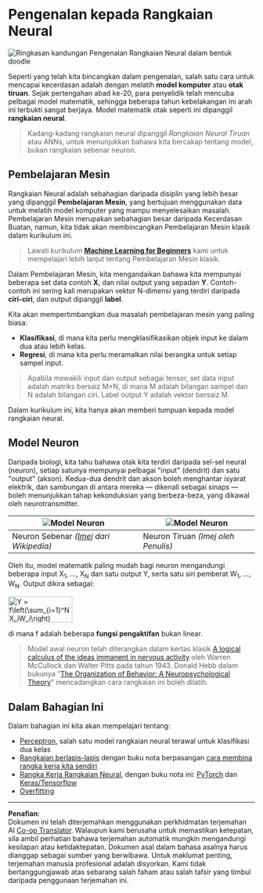 <!--
CO_OP_TRANSLATOR_METADATA:
{
  "original_hash": "f862a99d88088163df12270e2f2ad6c3",
  "translation_date": "2025-10-03T12:51:21+00:00",
  "source_file": "lessons/3-NeuralNetworks/README.md",
  "language_code": "ms"
}
-->
# Pengenalan kepada Rangkaian Neural

![Ringkasan kandungan Pengenalan Rangkaian Neural dalam bentuk doodle](../../../../translated_images/ai-neuralnetworks.1c687ae40bc86e834f497844866a26d3e0886650a67a4bbe29442e2f157d3b18.ms.png)

Seperti yang telah kita bincangkan dalam pengenalan, salah satu cara untuk mencapai kecerdasan adalah dengan melatih **model komputer** atau **otak tiruan**. Sejak pertengahan abad ke-20, para penyelidik telah mencuba pelbagai model matematik, sehingga beberapa tahun kebelakangan ini arah ini terbukti sangat berjaya. Model matematik otak seperti ini dipanggil **rangkaian neural**.

> Kadang-kadang rangkaian neural dipanggil *Rangkaian Neural Tiruan* atau ANNs, untuk menunjukkan bahawa kita bercakap tentang model, bukan rangkaian sebenar neuron.

## Pembelajaran Mesin

Rangkaian Neural adalah sebahagian daripada disiplin yang lebih besar yang dipanggil **Pembelajaran Mesin**, yang bertujuan menggunakan data untuk melatih model komputer yang mampu menyelesaikan masalah. Pembelajaran Mesin merupakan sebahagian besar daripada Kecerdasan Buatan, namun, kita tidak akan membincangkan Pembelajaran Mesin klasik dalam kurikulum ini.

> Lawati kurikulum **[Machine Learning for Beginners](http://github.com/microsoft/ml-for-beginners)** kami untuk mempelajari lebih lanjut tentang Pembelajaran Mesin klasik.

Dalam Pembelajaran Mesin, kita mengandaikan bahawa kita mempunyai beberapa set data contoh **X**, dan nilai output yang sepadan **Y**. Contoh-contoh ini sering kali merupakan vektor N-dimensi yang terdiri daripada **ciri-ciri**, dan output dipanggil **label**.

Kita akan mempertimbangkan dua masalah pembelajaran mesin yang paling biasa:

* **Klasifikasi**, di mana kita perlu mengklasifikasikan objek input ke dalam dua atau lebih kelas.
* **Regresi**, di mana kita perlu meramalkan nilai berangka untuk setiap sampel input.

> Apabila mewakili input dan output sebagai tensor, set data input adalah matriks bersaiz M&times;N, di mana M adalah bilangan sampel dan N adalah bilangan ciri. Label output Y adalah vektor bersaiz M.

Dalam kurikulum ini, kita hanya akan memberi tumpuan kepada model rangkaian neural.

## Model Neuron

Daripada biologi, kita tahu bahawa otak kita terdiri daripada sel-sel neural (neuron), setiap satunya mempunyai pelbagai "input" (dendrit) dan satu "output" (akson). Kedua-dua dendrit dan akson boleh menghantar isyarat elektrik, dan sambungan di antara mereka — dikenali sebagai sinaps — boleh menunjukkan tahap kekonduksian yang berbeza-beza, yang dikawal oleh neurotransmitter.

![Model Neuron](../../../../translated_images/synapse-wikipedia.ed20a9e4726ea1c6a3ce8fec51c0b9bec6181946dca0fe4e829bc12fa3bacf01.ms.jpg) | ![Model Neuron](../../../../translated_images/artneuron.1a5daa88d20ebe6f5824ddb89fba0bdaaf49f67e8230c1afbec42909df1fc17e.ms.png)
----|----
Neuron Sebenar *([Imej](https://en.wikipedia.org/wiki/Synapse#/media/File:SynapseSchematic_lines.svg) dari Wikipedia)* | Neuron Tiruan *(Imej oleh Penulis)*

Oleh itu, model matematik paling mudah bagi neuron mengandungi beberapa input X<sub>1</sub>, ..., X<sub>N</sub> dan satu output Y, serta satu siri pemberat W<sub>1</sub>, ..., W<sub>N</sub>. Output dikira sebagai:

<img src="../../../../translated_images/netout.1eb15eb76fd767313e067719f400cec4b0e5090239c3e997c29f6789d4c3c263.ms.png" alt="Y = f\left(\sum_{i=1}^N X_iW_i\right)" width="131" height="53" align="center"/>

di mana f adalah beberapa **fungsi pengaktifan** bukan linear.

> Model awal neuron telah diterangkan dalam kertas klasik [A logical calculus of the ideas immanent in nervous activity](https://www.cs.cmu.edu/~./epxing/Class/10715/reading/McCulloch.and.Pitts.pdf) oleh Warren McCullock dan Walter Pitts pada tahun 1943. Donald Hebb dalam bukunya "[The Organization of Behavior: A Neuropsychological Theory](https://books.google.com/books?id=VNetYrB8EBoC)" mencadangkan cara rangkaian ini boleh dilatih.

## Dalam Bahagian Ini

Dalam bahagian ini kita akan mempelajari tentang:
* [Perceptron](03-Perceptron/README.md), salah satu model rangkaian neural terawal untuk klasifikasi dua kelas
* [Rangkaian berlapis-lapis](04-OwnFramework/README.md) dengan buku nota berpasangan [cara membina rangka kerja kita sendiri](04-OwnFramework/OwnFramework.ipynb)
* [Rangka Kerja Rangkaian Neural](05-Frameworks/README.md), dengan buku nota ini: [PyTorch](05-Frameworks/IntroPyTorch.ipynb) dan [Keras/Tensorflow](05-Frameworks/IntroKerasTF.ipynb)
* [Overfitting](../../../../lessons/3-NeuralNetworks/05-Frameworks)

---

**Penafian**:  
Dokumen ini telah diterjemahkan menggunakan perkhidmatan terjemahan AI [Co-op Translator](https://github.com/Azure/co-op-translator). Walaupun kami berusaha untuk memastikan ketepatan, sila ambil perhatian bahawa terjemahan automatik mungkin mengandungi kesilapan atau ketidaktepatan. Dokumen asal dalam bahasa asalnya harus dianggap sebagai sumber yang berwibawa. Untuk maklumat penting, terjemahan manusia profesional adalah disyorkan. Kami tidak bertanggungjawab atas sebarang salah faham atau salah tafsir yang timbul daripada penggunaan terjemahan ini.